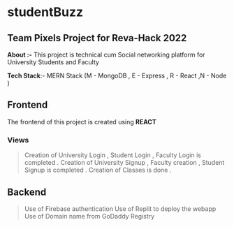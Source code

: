 # studentBuzz
## Team Pixels Project for Reva-Hack 2022

**About :-** 
This project is technical cum Social networking platform for University 		  Students and Faculty 

**Tech Stack**:- MERN Stack  (M - MongoDB , E - Express , R - React ,N - Node  )


## Frontend

The frontend of this project is created using **REACT**

### Views

>Creation of  University Login , Student Login , Faculty Login is completed . 
>Creation of University Signup , Faculty creation , Student Signup is completed .
>Creation of Classes is done .


##  Backend
>Use of Firebase authentication
>Use of Replit to deploy the webapp
>Use of Domain name from GoDaddy Registry 
